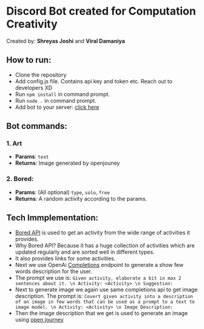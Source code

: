 # Discord Bot created for Computation Creativity
Created by:
**Shreyas Joshi** and **Viral Damaniya**

## How to run:
- Clone the repository
- Add config.js file. Contains api key and token etc. Reach out to developers XD
- Run `npm install` in command prompt.
- Run `node .` in command prompt.
- Add bot to your server: [click here](https://discord.com/api/oauth2/authorize?client_id=1099204837066948688&permissions=8&scope=bot)

## Bot commands:
### 1. Art
- **Params**: `text`
- **Returns**: Image generated by openjouney 

### 2. Bored:
- **Params**: (All optional) `type`, `solo`, `free`
- **Returns**: A random activity according to the params.

## Tech Immplementation:
- [Bored API](https://www.boredapi.com) is used to get an activity from the wide range of activities it provides.
- Why Bored API? Because it has a huge collection of activities which are updated regularly and are sorted well in different types.
- It also provides links for some activities.
- Next we use OpenAi [Completions](https://platform.openai.com/docs/api-reference/completions) endpoint to generate a show few words description for the user.
- The prompt we use is: `Given activity, elaborate a bit in max 2 sentences about it. \n Activity: <Activity> \n Suggestion:`
- Next to generate image we again use same completions api to get image description. The prompt is: `Covert given activity into a description of an image in few words that can be used as a prompt to a text to image model. \n Activity: <Activity> \n Image Description:`
- Then the image description that we get is used to generate an image using [open journey](https://openjourney.art)
